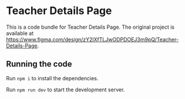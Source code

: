 
  # Teacher Details Page

  This is a code bundle for Teacher Details Page. The original project is available at https://www.figma.com/design/zY2lXfTLJwODPDOEJ3m9pQ/Teacher-Details-Page.

  ## Running the code

  Run `npm i` to install the dependencies.

  Run `npm run dev` to start the development server.
  